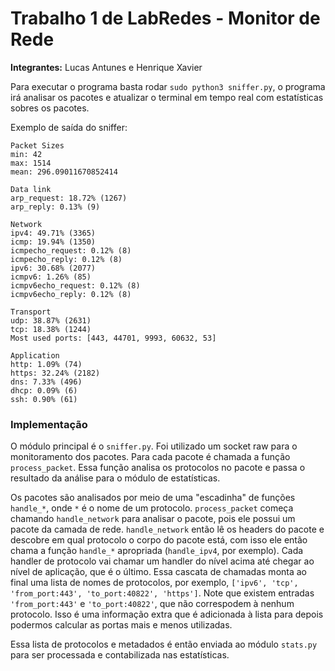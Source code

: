 # Trabalho 1 de LabRedes - Monitor de Rede

**Integrantes:** Lucas Antunes e Henrique Xavier


Para executar o programa basta rodar `sudo python3 sniffer.py`, o programa
irá analisar os pacotes e atualizar o terminal em tempo real com estatísticas
sobres os pacotes.

Exemplo de saída do sniffer:
```
Packet Sizes
min: 42
max: 1514
mean: 296.09011670852414

Data link
arp_request: 18.72% (1267)
arp_reply: 0.13% (9)

Network
ipv4: 49.71% (3365)
icmp: 19.94% (1350)
icmpecho_request: 0.12% (8)
icmpecho_reply: 0.12% (8)
ipv6: 30.68% (2077)
icmpv6: 1.26% (85)
icmpv6echo_request: 0.12% (8)
icmpv6echo_reply: 0.12% (8)

Transport
udp: 38.87% (2631)
tcp: 18.38% (1244)
Most used ports: [443, 44701, 9993, 60632, 53]

Application
http: 1.09% (74)
https: 32.24% (2182)
dns: 7.33% (496)
dhcp: 0.09% (6)
ssh: 0.90% (61)
```

### Implementação

O módulo principal é o `sniffer.py`. Foi utilizado um socket raw para o monitoramento dos pacotes. Para cada pacote
é chamada a função `process_packet`. Essa função analisa os protocolos no pacote e
passa o resultado da análise para o módulo de estatísticas.

Os pacotes são analisados por meio de uma "escadinha" de funções `handle_*`, onde
`*` é o nome de um protocolo. `process_packet` começa chamando `handle_network`
para analisar o pacote, pois ele possui um pacote da camada de rede. `handle_network`
então lê os headers do pacote e descobre em qual protocolo o corpo do pacote está,
com isso ele então chama a função `handle_*` apropriada (`handle_ipv4`, por exemplo).
Cada handler de protocolo vai chamar um handler do nível acima até chegar ao nível
de aplicação, que é o último. Essa cascata de chamadas monta ao final uma lista
de nomes de protocolos, por exemplo, `['ipv6', 'tcp', 'from_port:443', 'to_port:40822', 'https']`.
Note que existem entradas `'from_port:443'` e `'to_port:40822'`, que não correspodem
à nenhum protocolo. Isso é uma informação extra que é adicionada à lista para depois
podermos calcular as portas mais e menos utilizadas.

Essa lista de protocolos e metadados é então enviada ao módulo `stats.py` para ser
processada e contabilizada nas estatísticas.
